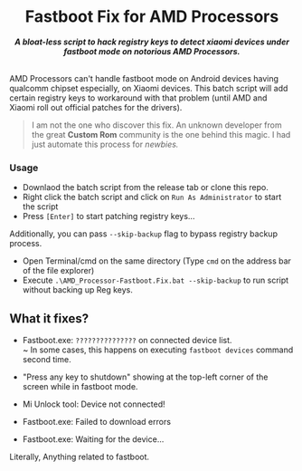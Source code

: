 <div align="center">
<h1>Fastboot Fix for AMD Processors</h1>
<strong><i>A bloat-less script to hack registry keys to detect xiaomi devices under fastboot mode on notorious AMD Processors.</i></strong>
<br>
<br>
</div>

AMD Processors can't handle fastboot mode on Android devices having qualcomm chipset especially, on Xiaomi devices. This batch script will add certain registry keys to workaround with that problem (until AMD and Xiaomi roll out official patches for the drivers).

>I am not the one who discover this fix. An unknown developer from the great **Custom Rom** community is the one behind this magic. I had just automate this process for *newbies.*

### Usage
- Downlaod the batch script from the release tab or clone this repo.
- Right click the batch script and click on `Run As Administrator` to start the script
- Press `[Enter]` to start patching registry keys... 

Additionally, you can pass `--skip-backup` flag to bypass registry backup process.
- Open Terminal/cmd on the same directory (Type `cmd` on the address bar of the file explorer)
- Execute `.\AMD_Processor-Fastboot.Fix.bat --skip-backup` to run script without backing up Reg keys.

## What it fixes?
- Fastboot.exe: `???????????????` on connected device list.\
  ~ In some cases, this happens on executing `fastboot devices` command second time.

- "Press any key to shutdown" showing at the top-left corner of the screen while in fastboot mode.
- Mi Unlock tool: Device not connected!
- Fastboot.exe: Failed to download errors
- Fastboot.exe: Waiting for the device...

Literally, Anything related to fastboot.

